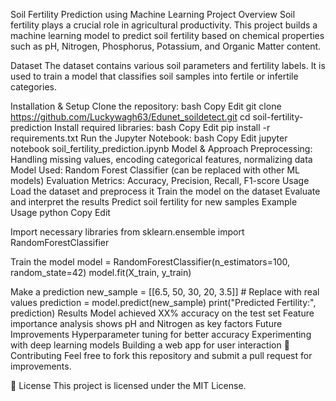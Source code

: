 Soil Fertility Prediction using Machine Learning Project Overview Soil fertility plays a crucial role in agricultural productivity. This project builds a machine learning model to predict soil fertility based on chemical properties such as pH, Nitrogen, Phosphorus, Potassium, and Organic Matter content.

Dataset The dataset contains various soil parameters and fertility labels. It is used to train a model that classifies soil samples into fertile or infertile categories.

Installation & Setup Clone the repository: bash Copy Edit git clone https://github.com/Luckywagh63/Edunet_soildetect.git cd soil-fertility-prediction Install required libraries: bash Copy Edit pip install -r requirements.txt Run the Jupyter Notebook: bash Copy Edit jupyter notebook soil_fertility_prediction.ipynb Model & Approach Preprocessing: Handling missing values, encoding categorical features, normalizing data Model Used: Random Forest Classifier (can be replaced with other ML models) Evaluation Metrics: Accuracy, Precision, Recall, F1-score Usage Load the dataset and preprocess it Train the model on the dataset Evaluate and interpret the results Predict soil fertility for new samples Example Usage python Copy Edit

Import necessary libraries
from sklearn.ensemble import RandomForestClassifier

Train the model
model = RandomForestClassifier(n_estimators=100, random_state=42) model.fit(X_train, y_train)

Make a prediction
new_sample = [[6.5, 50, 30, 20, 3.5]] # Replace with real values prediction = model.predict(new_sample) print("Predicted Fertility:", prediction) Results Model achieved XX% accuracy on the test set Feature importance analysis shows pH and Nitrogen as key factors Future Improvements Hyperparameter tuning for better accuracy Experimenting with deep learning models Building a web app for user interaction 📝 Contributing Feel free to fork this repository and submit a pull request for improvements.

📜 License This project is licensed under the MIT License.
